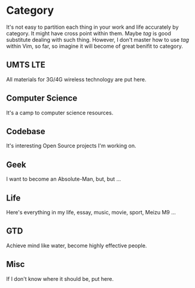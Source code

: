 
Category
========

It's not easy to partition each thing in your work and life accurately by
category. It might have cross point within them. Maybe *tag* is good substitute
dealing with such thing. However, I don't master how to use *tag* within Vim,
so far, so imagine it will become of great benifit to category.

## UMTS LTE

All materials for 3G/4G wireless technology are put here.

## Computer Science

It's a camp to computer science resources.

## Codebase

It's interesting Open Source projects I'm working on.

## Geek

I want to become an Absolute-Man, but, but ...

## Life

Here's everything in my life, essay, music, movie, sport, Meizu M9 ...

## GTD

Achieve mind like water, become highly effective people.

## Misc

If I don't know where it should be, put here.

